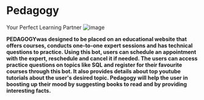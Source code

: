 # Pedagogy
Your Perfect Learning Partner 
![image](https://user-images.githubusercontent.com/76595809/203378944-1860966c-4bc0-4426-96c5-f0ae23511eb8.png)


<b>PEDAGOGY<b>was designed to be placed on an educational website that offers courses, conducts one-to-one expert sessions and has technical questions to practice. Using this bot, users can schedule an appointment with the expert, reschedule and cancel it if needed. 
             The users can access practice questions on topics like SQL and register for their favourite courses through this bot. It also provides details about top youtube tutorials about the user's desired topic. 
             Pedagogy will help the user in boosting up their mood by suggesting books to read and by providing interesting facts.
